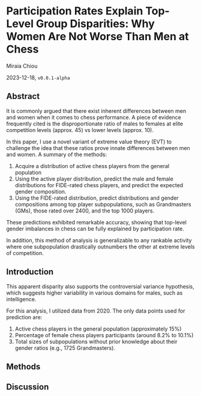 # Participation Rates Explain Top-Level Group Disparities: Why Women Are Not Worse Than Men at Chess

Miraia Chiou

2023-12-18, `v0.0.1-alpha`

## Abstract

It is commonly argued that there exist inherent differences between men and women when it comes to chess
performance. A piece of evidence frequently cited is the disproportionate
ratio of males to females at elite competition levels (approx. 45) vs lower levels (approx. 10).

In this paper, I use a novel variant of extreme value theory (EVT) to challenge the idea that these
ratios prove innate differences between men and women. A
summary of the methods:

1. Acquire a distribution of active chess players from the general population
2. Using the active player distribution, predict the male and female distributions for FIDE-rated
   chess players, and predict the expected gender composition.
3. Using the FIDE-rated distribution, predict distributions and gender compositions among top
player subpopulations, such as Grandmasters (GMs), those rated over 2400, and the top 1000
players.

These predictions exhibited remarkable accuracy, showing that top-level gender imbalances in
chess can be fully explained by participation rate.

In addition, this method of analysis is generalizable to any rankable activity where one
subpopulation drastically outnumbers the other at extreme levels of competition.

## Introduction

This apparent disparity also supports the
controversial variance hypothesis, which suggests higher variability in various domains for
males, such as intelligence.

For this analysis, I utilized data from 2020. The only data points used for prediction
are:

1. Active chess players in the general population (approximately 15%)
2. Percentage of female chess players participants (around 8.2% to 10.1%)
3. Total sizes of subpopulations without prior knowledge about their gender ratios (e.g., 1725
   Grandmasters).


## Methods
## Discussion

